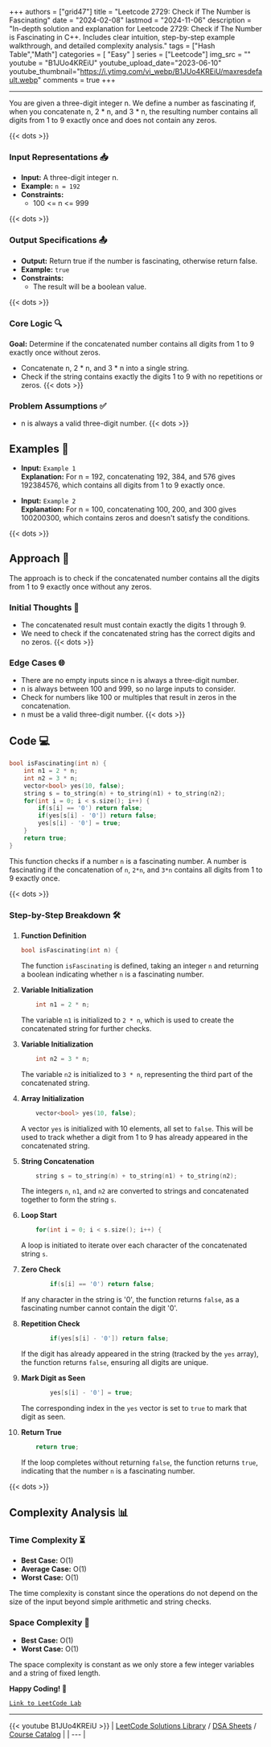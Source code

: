 
+++
authors = ["grid47"]
title = "Leetcode 2729: Check if The Number is Fascinating"
date = "2024-02-08"
lastmod = "2024-11-06"
description = "In-depth solution and explanation for Leetcode 2729: Check if The Number is Fascinating in C++. Includes clear intuition, step-by-step example walkthrough, and detailed complexity analysis."
tags = ["Hash Table","Math"]
categories = [
    "Easy"
]
series = ["Leetcode"]
img_src = ""
youtube = "B1JUo4KREiU"
youtube_upload_date="2023-06-10"
youtube_thumbnail="https://i.ytimg.com/vi_webp/B1JUo4KREiU/maxresdefault.webp"
comments = true
+++



---
You are given a three-digit integer n. We define a number as fascinating if, when you concatenate n, 2 * n, and 3 * n, the resulting number contains all digits from 1 to 9 exactly once and does not contain any zeros.
<!--more-->
{{< dots >}}
### Input Representations 📥
- **Input:** A three-digit integer n.
- **Example:** `n = 192`
- **Constraints:**
	- 100 <= n <= 999

{{< dots >}}
### Output Specifications 📤
- **Output:** Return true if the number is fascinating, otherwise return false.
- **Example:** `true`
- **Constraints:**
	- The result will be a boolean value.

{{< dots >}}
### Core Logic 🔍
**Goal:** Determine if the concatenated number contains all digits from 1 to 9 exactly once without zeros.

- Concatenate n, 2 * n, and 3 * n into a single string.
- Check if the string contains exactly the digits 1 to 9 with no repetitions or zeros.
{{< dots >}}
### Problem Assumptions ✅
- n is always a valid three-digit number.
{{< dots >}}
## Examples 🧩
- **Input:** `Example 1`  \
  **Explanation:** For n = 192, concatenating 192, 384, and 576 gives 192384576, which contains all digits from 1 to 9 exactly once.

- **Input:** `Example 2`  \
  **Explanation:** For n = 100, concatenating 100, 200, and 300 gives 100200300, which contains zeros and doesn't satisfy the conditions.

{{< dots >}}
## Approach 🚀
The approach is to check if the concatenated number contains all the digits from 1 to 9 exactly once without any zeros.

### Initial Thoughts 💭
- The concatenated result must contain exactly the digits 1 through 9.
- We need to check if the concatenated string has the correct digits and no zeros.
{{< dots >}}
### Edge Cases 🌐
- There are no empty inputs since n is always a three-digit number.
- n is always between 100 and 999, so no large inputs to consider.
- Check for numbers like 100 or multiples that result in zeros in the concatenation.
- n must be a valid three-digit number.
{{< dots >}}
## Code 💻
```cpp
bool isFascinating(int n) {
    int n1 = 2 * n;
    int n2 = 3 * n;
    vector<bool> yes(10, false); 
    string s = to_string(n) + to_string(n1) + to_string(n2);
    for(int i = 0; i < s.size(); i++) {
        if(s[i] == '0') return false;
        if(yes[s[i] - '0']) return false;
        yes[s[i] - '0'] = true;
    }
    return true;
}
```

This function checks if a number `n` is a fascinating number. A number is fascinating if the concatenation of `n`, `2*n`, and `3*n` contains all digits from 1 to 9 exactly once.

{{< dots >}}
### Step-by-Step Breakdown 🛠️
1. **Function Definition**
	```cpp
	bool isFascinating(int n) {
	```
	The function `isFascinating` is defined, taking an integer `n` and returning a boolean indicating whether `n` is a fascinating number.

2. **Variable Initialization**
	```cpp
	    int n1 = 2 * n;
	```
	The variable `n1` is initialized to `2 * n`, which is used to create the concatenated string for further checks.

3. **Variable Initialization**
	```cpp
	    int n2 = 3 * n;
	```
	The variable `n2` is initialized to `3 * n`, representing the third part of the concatenated string.

4. **Array Initialization**
	```cpp
	    vector<bool> yes(10, false); 
	```
	A vector `yes` is initialized with 10 elements, all set to `false`. This will be used to track whether a digit from 1 to 9 has already appeared in the concatenated string.

5. **String Concatenation**
	```cpp
	    string s = to_string(n) + to_string(n1) + to_string(n2);
	```
	The integers `n`, `n1`, and `n2` are converted to strings and concatenated together to form the string `s`.

6. **Loop Start**
	```cpp
	    for(int i = 0; i < s.size(); i++) {
	```
	A loop is initiated to iterate over each character of the concatenated string `s`.

7. **Zero Check**
	```cpp
	        if(s[i] == '0') return false;
	```
	If any character in the string is '0', the function returns `false`, as a fascinating number cannot contain the digit '0'.

8. **Repetition Check**
	```cpp
	        if(yes[s[i] - '0']) return false;
	```
	If the digit has already appeared in the string (tracked by the `yes` array), the function returns `false`, ensuring all digits are unique.

9. **Mark Digit as Seen**
	```cpp
	        yes[s[i] - '0'] = true;
	```
	The corresponding index in the `yes` vector is set to `true` to mark that digit as seen.

10. **Return True**
	```cpp
	    return true;
	```
	If the loop completes without returning `false`, the function returns `true`, indicating that the number `n` is a fascinating number.

{{< dots >}}
## Complexity Analysis 📊
### Time Complexity ⏳
- **Best Case:** O(1)
- **Average Case:** O(1)
- **Worst Case:** O(1)

The time complexity is constant since the operations do not depend on the size of the input beyond simple arithmetic and string checks.

### Space Complexity 💾
- **Best Case:** O(1)
- **Worst Case:** O(1)

The space complexity is constant as we only store a few integer variables and a string of fixed length.

**Happy Coding! 🎉**


[`Link to LeetCode Lab`](https://leetcode.com/problems/check-if-the-number-is-fascinating/description/)

---
{{< youtube B1JUo4KREiU >}}
| [LeetCode Solutions Library](https://grid47.xyz/leetcode/) / [DSA Sheets](https://grid47.xyz/sheets/) / [Course Catalog](https://grid47.xyz/courses/) |
| --- |
